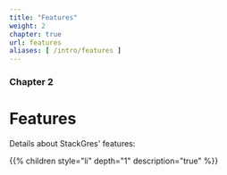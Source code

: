 ```yaml
---
title: "Features"
weight: 2
chapter: true
url: features
aliases: [ /intro/features ]
---
```


### Chapter 2

# Features

Details about StackGres' features:

{{% children style="li" depth="1" description="true" %}}